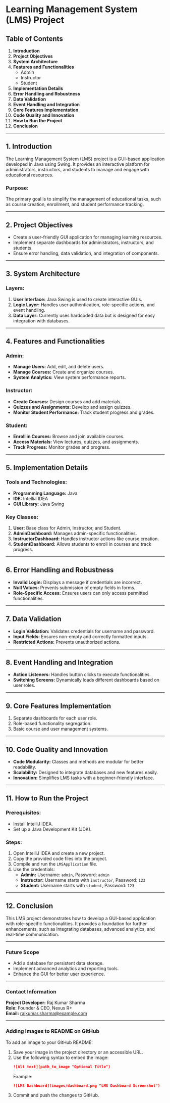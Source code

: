 # Learning Management System (LMS) Project

## Table of Contents
1. **Introduction**
2. **Project Objectives**
3. **System Architecture**
4. **Features and Functionalities**
   - Admin
   - Instructor
   - Student
5. **Implementation Details**
6. **Error Handling and Robustness**
7. **Data Validation**
8. **Event Handling and Integration**
9. **Core Features Implementation**
10. **Code Quality and Innovation**
11. **How to Run the Project**
12. **Conclusion**

---

## 1. Introduction
The Learning Management System (LMS) project is a GUI-based application developed in Java using Swing. It provides an interactive platform for administrators, instructors, and students to manage and engage with educational resources.

### Purpose:
The primary goal is to simplify the management of educational tasks, such as course creation, enrollment, and student performance tracking.

---

## 2. Project Objectives
- Create a user-friendly GUI application for managing learning resources.
- Implement separate dashboards for administrators, instructors, and students.
- Ensure error handling, data validation, and integration of components.

---

## 3. System Architecture
### Layers:
1. **User Interface:** Java Swing is used to create interactive GUIs.
2. **Logic Layer:** Handles user authentication, role-specific actions, and event handling.
3. **Data Layer:** Currently uses hardcoded data but is designed for easy integration with databases.

---

## 4. Features and Functionalities
### Admin:
- **Manage Users:** Add, edit, and delete users.
- **Manage Courses:** Create and organize courses.
- **System Analytics:** View system performance reports.

### Instructor:
- **Create Courses:** Design courses and add materials.
- **Quizzes and Assignments:** Develop and assign quizzes.
- **Monitor Student Performance:** Track student progress and grades.

### Student:
- **Enroll in Courses:** Browse and join available courses.
- **Access Materials:** View lectures, quizzes, and assignments.
- **Track Progress:** Monitor grades and progress.

---

## 5. Implementation Details
### Tools and Technologies:
- **Programming Language:** Java
- **IDE:** IntelliJ IDEA
- **GUI Library:** Java Swing

### Key Classes:
1. **User:** Base class for Admin, Instructor, and Student.
2. **AdminDashboard:** Manages admin-specific functionalities.
3. **InstructorDashboard:** Handles instructor actions like course creation.
4. **StudentDashboard:** Allows students to enroll in courses and track progress.

---

## 6. Error Handling and Robustness
- **Invalid Login:** Displays a message if credentials are incorrect.
- **Null Values:** Prevents submission of empty fields in forms.
- **Role-Specific Access:** Ensures users can only access permitted functionalities.

---

## 7. Data Validation
- **Login Validation:** Validates credentials for username and password.
- **Input Fields:** Ensures non-empty and correctly formatted inputs.
- **Restricted Actions:** Prevents unauthorized actions.

---

## 8. Event Handling and Integration
- **Action Listeners:** Handles button clicks to execute functionalities.
- **Switching Screens:** Dynamically loads different dashboards based on user roles.

---

## 9. Core Features Implementation
1. Separate dashboards for each user role.
2. Role-based functionality segregation.
3. Basic course and user management systems.

---

## 10. Code Quality and Innovation
- **Code Modularity:** Classes and methods are modular for better readability.
- **Scalability:** Designed to integrate databases and new features easily.
- **Innovation:** Simplifies LMS tasks with a beginner-friendly interface.

---

## 11. How to Run the Project
### Prerequisites:
- Install IntelliJ IDEA.
- Set up a Java Development Kit (JDK).

### Steps:
1. Open IntelliJ IDEA and create a new project.
2. Copy the provided code files into the project.
3. Compile and run the `LMSApplication` file.
4. Use the credentials:
   - **Admin:** Username: `admin`, Password: `admin`
   - **Instructor:** Username starts with `instructor`, Password: `123`
   - **Student:** Username starts with `student`, Password: `123`

---

## 12. Conclusion
This LMS project demonstrates how to develop a GUI-based application with role-specific functionalities. It provides a foundation for further enhancements, such as integrating databases, advanced analytics, and real-time communication.

---

### Future Scope
- Add a database for persistent data storage.
- Implement advanced analytics and reporting tools.
- Enhance the GUI for better user experience.

---

### Contact Information
**Project Developer:** Raj Kumar Sharma  
**Role:** Founder & CEO, Nexus R+  
**Email:** rajkumar.sharma@example.com

---

### Adding Images to README on GitHub
To add an image to your GitHub README:
1. Save your image in the project directory or an accessible URL.
2. Use the following syntax to embed the image:
   ```markdown
   ![Alt text](path_to_image "Optional Title")
   ```
   Example:
   ```markdown
   ![LMS Dashboard](images/dashboard.png "LMS Dashboard Screenshot")
   ```
3. Commit and push the changes to GitHub.


